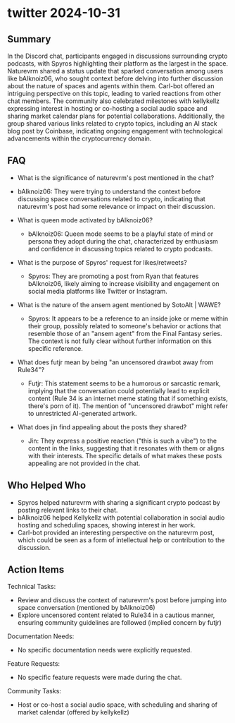 # twitter 2024-10-31

## Summary
 In the Discord chat, participants engaged in discussions surrounding crypto podcasts, with Spyros highlighting their platform as the largest in the space. Naturevrm shared a status update that sparked conversation among users like bAIknoiz06, who sought context before delving into further discussion about the nature of spaces and agents within them. Carl-bot offered an intriguing perspective on this topic, leading to varied reactions from other chat members. The community also celebrated milestones with kellykellz expressing interest in hosting or co-hosting a social audio space and sharing market calendar plans for potential collaborations. Additionally, the group shared various links related to crypto topics, including an AI stack blog post by Coinbase, indicating ongoing engagement with technological advancements within the cryptocurrency domain.

## FAQ
 - What is the significance of naturevrm's post mentioned in the chat?
  - bAIknoiz06: They were trying to understand the context before discussing space conversations related to crypto, indicating that naturevrm's post had some relevance or impact on their discussion.

- What is queen mode activated by bAIknoiz06?
  - bAIknoiz06: Queen mode seems to be a playful state of mind or persona they adopt during the chat, characterized by enthusiasm and confidence in discussing topics related to crypto podcasts.

- What is the purpose of Spyros' request for likes/retweets?
  - Spyros: They are promoting a post from Ryan that features bAIknoiz06, likely aiming to increase visibility and engagement on social media platforms like Twitter or Instagram.

- What is the nature of the ansem agent mentioned by SotoAlt | WAWE?
  - Spyros: It appears to be a reference to an inside joke or meme within their group, possibly related to someone's behavior or actions that resemble those of an "ansem agent" from the Final Fantasy series. The context is not fully clear without further information on this specific reference.

- What does futjr mean by being "an uncensored drawbot away from Rule34"?
  - Futjr: This statement seems to be a humorous or sarcastic remark, implying that the conversation could potentially lead to explicit content (Rule 34 is an internet meme stating that if something exists, there's porn of it). The mention of "uncensored drawbot" might refer to unrestricted AI-generated artwork.

- What does jin find appealing about the posts they shared?
  - Jin: They express a positive reaction ("this is such a vibe") to the content in the links, suggesting that it resonates with them or aligns with their interests. The specific details of what makes these posts appealing are not provided in the chat.

## Who Helped Who
 - Spyros helped naturevrm with sharing a significant crypto podcast by posting relevant links to their chat.
- bAIknoiz06 helped Kellykellz with potential collaboration in social audio hosting and scheduling spaces, showing interest in her work.
- Carl-bot provided an interesting perspective on the naturevrm post, which could be seen as a form of intellectual help or contribution to the discussion.

## Action Items
 Technical Tasks:
  - Review and discuss the context of naturevrm's post before jumping into space conversation (mentioned by bAIknoiz06)
  - Explore uncensored content related to Rule34 in a cautious manner, ensuring community guidelines are followed (implied concern by futjr)

Documentation Needs:
  - No specific documentation needs were explicitly requested.

Feature Requests:
  - No specific feature requests were made during the chat.

Community Tasks:
  - Host or co-host a social audio space, with scheduling and sharing of market calendar (offered by kellykellz)

